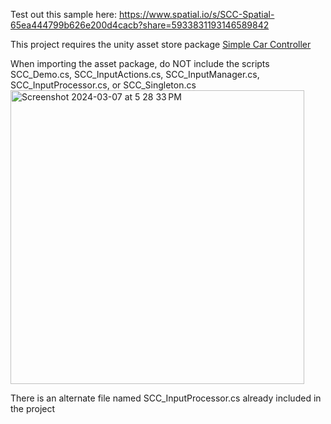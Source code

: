 Test out this sample here: https://www.spatial.io/s/SCC-Spatial-65ea444799b626e200d4cacb?share=5933831193146589842

This project requires the unity asset store package [Simple Car Controller](https://assetstore.unity.com/packages/tools/physics/simple-car-controller-258020)


When importing the asset package, do NOT include the scripts SCC_Demo.cs, SCC_InputActions.cs, SCC_InputManager.cs, SCC_InputProcessor.cs, or SCC_Singleton.cs
<img width="470" alt="Screenshot 2024-03-07 at 5 28 33 PM" src="https://github.com/spatialsys/spatial-car-controller-scc/assets/4356659/f49b7a59-afa7-4c26-b273-bf843ded72d7">

There is an alternate file named SCC_InputProcessor.cs already included in the project
